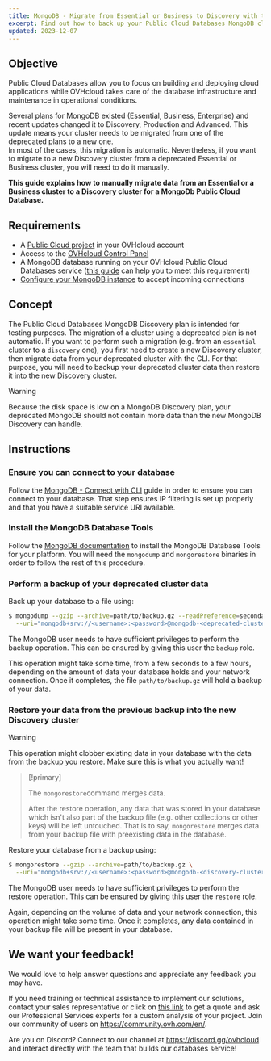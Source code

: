 ```yaml
---
title: MongoDB - Migrate from Essential or Business to Discovery with the CLI
excerpt: Find out how to back up your Public Cloud Databases MongoDB cluster and restore it to a Discovery cluster using the CLI
updated: 2023-12-07
---
```


## Objective

Public Cloud Databases allow you to focus on building and deploying cloud applications while OVHcloud takes care of the database infrastructure and maintenance in operational conditions. 

Several plans for MongoDB existed (Essential, Business, Enterprise) and recent updates changed it to Discovery, Production and Advanced.
This update means your cluster needs to be migrated from one of the deprecated plans to a new one.<br>
In most of the cases, this migration is automatic.
Nevertheless, if you want to migrate to a new Discovery cluster from a deprecated Essential or Business cluster, you will need to do it manually.

**This guide explains how to manually migrate data from an Essential or a Business cluster to a Discovery cluster for a MongoDb Public Cloud Database.**

## Requirements

- A [Public Cloud project](https://www.ovhcloud.com/es/public-cloud/) in your OVHcloud account
- Access to the [OVHcloud Control Panel](https://ca.ovh.com/auth/?action=gotomanager&from=https://www.ovh.com/world/&ovhSubsidiary=ws)
- A MongoDB database running on your OVHcloud Public Cloud Databases service ([this guide](databases_01_order_control_panel1.) can help you to meet this requirement)
- [Configure your MongoDB instance](mongodb_02_manage_control_panel1.) to accept incoming connections

## Concept

The Public Cloud Databases MongoDB Discovery plan is intended for testing purposes.
The migration of a cluster using a deprecated plan is not automatic.
If you want to perform such a migration (e.g. from an `essential` cluster to a `discovery` one), you first need to create a new Discovery cluster, then migrate data from your deprecated cluster with the CLI.
For that purpose, you will need to backup your deprecated cluster data then restore it into the new Discovery cluster.

> [!warning]
>
> Because the disk space is low on a MongoDB Discovery plan, your deprecated MongoDB should not contain more data than the new MongoDB Discovery can handle.
>

## Instructions

### Ensure you can connect to your database

Follow the [MongoDB - Connect with CLI](mongodb_03_connect_cli1.) guide in order to ensure you can connect to your database. That step ensures IP filtering is set up properly and that you have a suitable service URI available.

### Install the MongoDB Database Tools

Follow the [MongoDB documentation](https://docs.mongodb.com/database-tools/) to install the MongoDB Database Tools for your platform. You will need the `mongodump` and `mongorestore` binaries in order to follow the rest of this procedure.

### Perform a backup of your deprecated cluster data

Back up your database to a file using:

```bash
$ mongodump --gzip --archive=path/to/backup.gz --readPreference=secondaryPreferred \
  --uri="mongodb+srv://<username>:<password>@mongodb-<deprecated-cluster-id>.database.cloud.ovh.net/admin?replicaSet=replicaset"
```

The MongoDB user needs to have sufficient privileges to perform the backup operation. This can be ensured by giving this user the `backup` role.

This operation might take some time, from a few seconds to a few hours, depending on the amount of data your database holds and your network connection. Once it completes, the file `path/to/backup.gz` will hold a backup of your data.

### Restore your data from the previous backup into the new Discovery cluster

> [!warning]
>
> This operation might clobber existing data in your database with the data from the backup you restore. Make sure this is what you actually want!
>

> [!primary]
>
> The `mongorestore`command  merges data.
>
> After the restore operation, any data that was stored in your database which isn't also part of the backup file (e.g. other collections or other keys) will be left untouched. That is to say, `mongorestore` merges data from your backup file with preexisting data in the database.
>

Restore your database from a backup using:

```bash
$ mongorestore --gzip --archive=path/to/backup.gz \
  --uri="mongodb+srv://<username>:<password>@mongodb-<discovery-cluster-id>.database.cloud.ovh.net/admin?replicaSet=replicaset"
```

The MongoDB user needs to have sufficient privileges to perform the restore operation. This can be ensured by giving this user the `restore` role.

Again, depending on the volume of data and your network connection, this operation might take some time. Once it completes, any data contained in your backup file will be present in your database.

## We want your feedback!

We would love to help answer questions and appreciate any feedback you may have.

If you need training or technical assistance to implement our solutions, contact your sales representative or click on [this link](https://www.ovhcloud.com/es/professional-services/) to get a quote and ask our Professional Services experts for a custom analysis of your project. Join our community of users on <https://community.ovh.com/en/>.

Are you on Discord? Connect to our channel at <https://discord.gg/ovhcloud> and interact directly with the team that builds our databases service!
